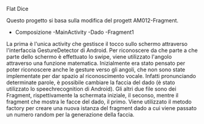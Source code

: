 ﻿Flat Dice

Questo progetto si basa sulla modifica del progett AM012-Fragment.

- Composizione
	-MainActivity
	-Dado
	-Fragment1

La prima è l'unica activity che gestisce il tocco sullo schermo attraverso l'interfaccia GestureDetector di Android. Per riconoscere da che parte a che parte dello schermo è effettuato lo swipe, viene utilizzato l'angolo attraverso una funzione matematica. Inizialmente era stato pensato per poter riconoscere anche le gesture verso gli angoli, che non sono state implementate per dar spazio al riconoscimento vocale. Infatti pronunciando determinate parole, è possibile cambiare la faccia del dado (è stato utilizzato lo speechrecognition di Android).
Gli altri due file sono dei Fragment, rispettivamente la schermata iniziale, il seconso, mentre il fragment che mostra le facce del dado, il primo. Viene utilizzato il metodo factory per creare una nuova istanza del fragment dado a cui viene passato un numero random per la generazione della faccia.
